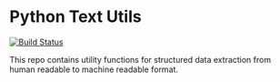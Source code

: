 # Python Text Utils

[![Build Status](https://travis-ci.org/pryazhnikov/pytextutils.svg?branch=master)](https://travis-ci.org/pryazhnikov/pytextutils)

This repo contains utility functions for structured data extraction from human readable to machine readable format.
